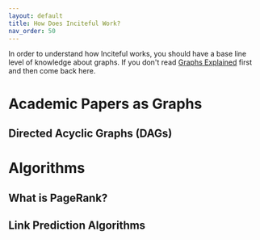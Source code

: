 ```yaml
---
layout: default
title: How Does Inciteful Work?
nav_order: 50
---
```


In order to understand how Inciteful works, you should have a base line level of knowledge about graphs.  If you don't read [Graphs Explained](graphs-explained.md) first and then come back here. 

# Academic Papers as Graphs

## Directed Acyclic Graphs (DAGs)

# Algorithms

## What is PageRank? 

## Link Prediction Algorithms